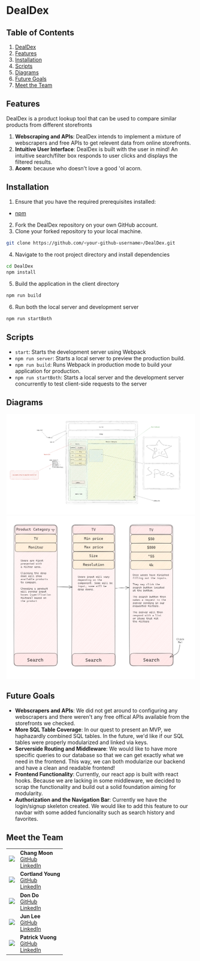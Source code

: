 # DealDex

## Table of Contents
1. [DealDex](#dealdex)
2. [Features](#features)
3. [Installation](#installation)
4. [Scripts](#scripts)
5. [Diagrams](#diagrams)
6. [Future Goals](#future-goals)
7. [Meet the Team](#meet-the-team)


##  Features
DealDex is a product lookup tool that can be used to compare similar products from different storefronts

1. **Webscraping and APIs**: DealDex intends to implement a mixture of webscrapers and free APIs to get relevent data from online storefronts.
2. **Intuitive User Interface**: DealDex is built with the user in mind! An intuitive search/filter box responds to user clicks and displays the filtered results.
3. **Acorn**: because who doesn't love a good 'ol acorn.

## Installation
1. Ensure that you have the required prerequisites installed:
  - [npm](https://www.npmjs.com/)
2. Fork the DealDex repository on your own GitHub account. 
3. Clone your forked repository to your local machine.
```bash
git clone https://github.com/<your-github-username>/DealDex.git
```
4. Navigate to the root project directory and install dependencies
```bash
cd DealDex
npm install
```
5. Build the application in the client directory
```bash
npm run build
```
6. Run both the local server and development server
```bash
npm run startBoth
```

## Scripts
  - `start`: Starts the development server using Webpack
  - `npm run server`: Starts a local server to preview the production build.
  - `npm run build`: Runs Webpack in production mode to build your application for production.
  - `npm run startBoth`: Starts a local server and the development server concurrently to test client-side requests to the server

## Diagrams

  ![Diagram1](client/public/assets/appLayout.PNG)
  ![Diagram2](client/public/assets/searchBarFlow.PNG)

## Future Goals
  - **Webscrapers and APIs**: We did not get around to configuring any webscrapers and there weren't any free offical APIs available from the storefronts we checked.
  - **More SQL Table Coverage**: In our quest to present an MVP, we haphazardly combined SQL tables. In the future, we'd like if our SQL tables were properly modularized and linked via keys.
  - **Serverside Routing and Middleware**: We would like to have more specific queries to our database so that we can get exactly what we need in the frontend. This way, we can both modularize our backend and have a clean and readable frontend!
  - **Frontend Functionality**: Currently, our react app is built with react hooks. Because we are lacking in some middleware, we decided to scrap the functionality and build out a solid foundation aiming for modularity. 
  - **Authorization and the Navigation Bar**: Currently we have the login/signup skeleton created. We would like to add this feature to our navbar with some added funcionality such as search history and favorites.

## Meet the Team

<table style="width:40%;">
  <tr>
    <td>
      <img src="https://media.discordapp.net/attachments/1111734084079726773/1111734148055453766/satarfish.png?width=676&height=676" style="width:6rem;" />
    </td>
    <td>
      <strong>Chang Moon</strong><br/>
      <a href="https://github.com/ThickCorgi">GitHub</a><br/>
      <a href="https://www.linkedin.com/in/chang-moon-6b2b91278/">LinkedIn</a>
    </td>
  </tr>
  <tr>
    <td>
      <img src="https://media.discordapp.net/attachments/1111734084079726773/1111734148055453766/satarfish.png?width=676&height=676" style="width:6rem;" />
    </td>
    <td>
      <strong>Cortland Young</strong><br/>
      <a href="https://github.com/CortlandY">GitHub</a><br/>
      <a href="https://www.linkedin.com/in/cortland-young-008185222/">LinkedIn</a>
    </td>
  </tr>
  <tr>
    <td>
      <img src="https://media.discordapp.net/attachments/1111734084079726773/1111734148055453766/satarfish.png?width=676&height=676" style="width:6rem;" />
    </td>
    <td>
      <strong>Don Do</strong><br/>
      <a href="https://github.com/Donlebon">GitHub</a><br/>
      <a href="https://www.linkedin.com/in/donddo/">LinkedIn</a>
    </td>
  </tr>
  <tr>
    <td>
      <img src="https://media.discordapp.net/attachments/1111734084079726773/1111734148055453766/satarfish.png?width=676&height=676" style="width:6rem;" />
    </td>
    <td>
      <strong>Jun Lee</strong><br/>
      <a href="https://github.com/leejun07">GitHub</a><br/>
      <a href="https://www.linkedin.com/in/junlee97/">LinkedIn</a>
    </td>
  </tr>
  <tr>
    <td>
      <img src="https://media.discordapp.net/attachments/1111734084079726773/1111734148055453766/satarfish.png?width=676&height=676" style="width:6rem;" />
    </td>
    <td>
      <strong>Patrick Vuong</strong><br/>
      <a href="https://github.com/patrickv77">GitHub</a><br/>
      <a href="https://www.linkedin.com/in/patrickqvuong/">LinkedIn</a>
    </td>
  </tr>
</table>
